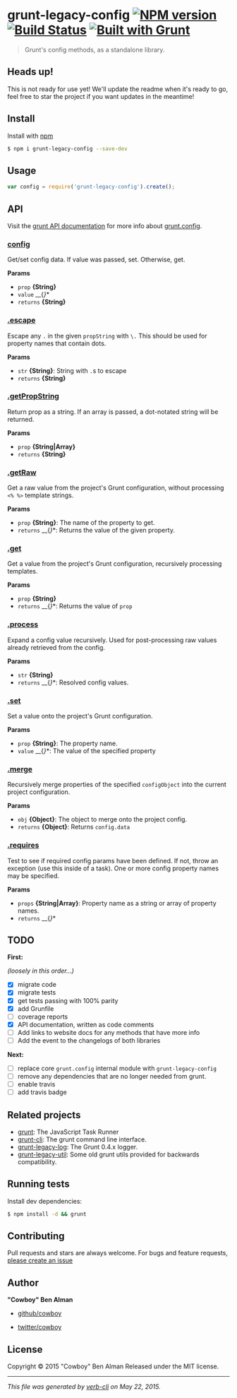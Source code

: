 # grunt-legacy-config [![NPM version](https://badge.fury.io/js/grunt-legacy-config.svg)](http://badge.fury.io/js/grunt-legacy-config)  [![Build Status](https://travis-ci.org/gruntjs/grunt-legacy-config.svg)](https://travis-ci.org/gruntjs/grunt-legacy-config)  [![Built with Grunt](https://cdn.gruntjs.com/builtwith.png)](http://gruntjs.com/)

> Grunt's config methods, as a standalone library.

## Heads up!

This is not ready for use yet! We'll update the readme when it's ready to go, feel free to star the project if you want updates in the meantime!

## Install

Install with [npm](https://www.npmjs.com/)

```sh
$ npm i grunt-legacy-config --save-dev
```

## Usage

```js
var config = require('grunt-legacy-config').create();
```

## API

Visit the [grunt API documentation](http://gruntjs.com/api) for more info about [grunt.config](http://gruntjs.com/api/grunt.config).

### [config](index.js#L26)

Get/set config data. If value was passed, set. Otherwise, get.

**Params**

* `prop` **{String}**
* `value` __{_}_*
* `returns` **{String}**

### [.escape](index.js#L51)

Escape any `.` in the given `propString` with `\.` This should be used for
property names that contain dots.

**Params**

* `str` **{String}**: String with `.`s to escape
* `returns` **{String}**

### [.getPropString](index.js#L64)

Return prop as a string. If an array is passed, a dot-notated
string will be returned.

**Params**

* `prop` **{String|Array}**
* `returns` **{String}**

### [.getRaw](index.js#L77)

Get a raw value from the project's Grunt configuration,
without processing `<% %>` template strings.

**Params**

* `prop` **{String}**: The name of the property to get.
* `returns` __{_}_*: Returns the value of the given property.

### [.get](index.js#L104)

Get a value from the project's Grunt configuration, recursively
processing templates.

**Params**

* `prop` **{String}**
* `returns` __{_}_*: Returns the value of `prop`

### [.process](index.js#L117)

Expand a config value recursively. Used for post-processing
raw values already retrieved from the config.

**Params**

* `str` **{String}**
* `returns` __{_}_*: Resolved config values.

### [.set](index.js#L144)

Set a value onto the project's Grunt configuration.

**Params**

* `prop` **{String}**: The property name.
* `value` __{_}_*: The value of the specified property

### [.merge](index.js#L157)

Recursively merge properties of the specified `configObject`
into the current project configuration.

**Params**

* `obj` **{Object}**: The object to merge onto the project config.
* `returns` **{Object}**: Returns `config.data`

### [.requires](index.js#L188)

Test to see if required config params have been defined. If not,
throw an exception (use this inside of a task). One or more
config property names may be specified.

**Params**

* `props` **{String|Array}**: Property name as a string or array of property names.
* `returns` __{_}_*

## TODO

**First:**

_(loosely in this order...)_

* [x] migrate code
* [x] migrate tests
* [x] get tests passing with 100% parity
* [x] add Grunfile
* [ ] coverage reports
* [x] API documentation, written as code comments
* [ ] Add links to website docs for any methods that have more info
* [ ] Add the event to the changelogs of both libraries

**Next:**

* [ ] replace core `grunt.config` internal module with `grunt-legacy-config`
* [ ] remove any dependencies that are no longer needed from grunt.
* [ ] enable travis
* [ ] add travis badge

## Related projects

* [grunt](http://gruntjs.com/): The JavaScript Task Runner
* [grunt-cli](http://gruntjs.com/): The grunt command line interface.
* [grunt-legacy-log](http://gruntjs.com/): The Grunt 0.4.x logger.
* [grunt-legacy-util](http://gruntjs.com/): Some old grunt utils provided for backwards compatibility.

## Running tests

Install dev dependencies:

```sh
$ npm install -d && grunt
```

## Contributing

Pull requests and stars are always welcome. For bugs and feature requests, [please create an issue](https://github.com/gruntjs/grunt-legacy-config/issues/new)

## Author

**"Cowboy" Ben Alman**

+ [github/cowboy](https://github.com/cowboy)
* [twitter/cowboy](http://twitter.com/cowboy)

## License

Copyright © 2015 "Cowboy" Ben Alman
Released under the MIT license.

***

_This file was generated by [verb-cli](https://github.com/assemble/verb-cli) on May 22, 2015._

<!-- deps: verb -->